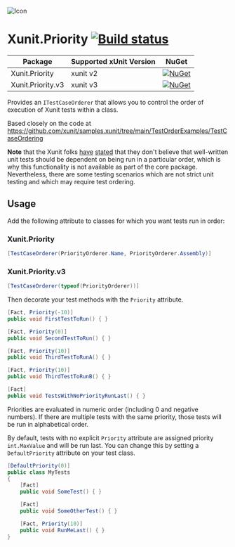 ![Icon](https://github.com/asherber/Xunit.Priority/blob/main/media/xunit-priority-64.png)

# Xunit.Priority [![Build status](https://github.com/asherber/Xunit.Priority/actions/workflows/CI.yml/badge.svg)](https://github.com/asherber/Xunit.Priority/actions)

| Package                | Supported xUnit Version | NuGet                                                                                  |
|------------------------|------------------------|----------------------------------------------------------------------------------------|
| Xunit.Priority         | xunit v2               | [![NuGet](https://img.shields.io/nuget/v/Xunit.Priority.svg)](https://nuget.org/packages/Xunit.Priority)         |
| Xunit.Priority.v3      | xunit v3               | [![NuGet](https://img.shields.io/nuget/v/Xunit.Priority.v3.svg)](https://nuget.org/packages/Xunit.Priority.v3)   |

Provides an `ITestCaseOrderer` that allows you to control the order of execution of Xunit tests within a class.

Based closely on the code at https://github.com/xunit/samples.xunit/tree/main/TestOrderExamples/TestCaseOrdering

**Note** that the Xunit folks [have](https://github.com/xunit/xunit/issues/980#issuecomment-248213473) [stated](https://github.com/xunit/xunit/issues/1301#issuecomment-305323239) that they don't believe that well-written unit tests should be dependent on being run in a particular order, which is why this functionality is not available as part of the core package. Nevertheless, there are some testing scenarios which are not strict unit testing and which may require test ordering.

## Usage

Add the following attribute to classes for which you want tests run in order:

### Xunit.Priority
```csharp
[TestCaseOrderer(PriorityOrderer.Name, PriorityOrderer.Assembly)]
```

### Xunit.Priority.v3
```csharp
[TestCaseOrderer(typeof(PriorityOrderer))]
```

Then decorate your test methods with the `Priority` attribute.

```csharp
[Fact, Priority(-10)]
public void FirstTestToRun() { }

[Fact, Priority(0)]
public void SecondTestToRun() { }

[Fact, Priority(10)]
public void ThirdTestToRunA() { }

[Fact, Priority(10)]
public void ThirdTestToRunB() { }

[Fact]
public void TestsWithNoPriorityRunLast() { }
```

Priorities are evaluated in numeric order (including 0 and negative numbers). If there are multiple tests with the same priority, those tests will be run in alphabetical order.

By default, tests with no explicit `Priority` attribute are assigned priority `int.MaxValue` and will be run last. You can change this by setting a `DefaultPriority` attribute on your test class.

```csharp
[DefaultPriority(0)]
public class MyTests
{
    [Fact]
    public void SomeTest() { }

    [Fact]
    public void SomeOtherTest() { }

    [Fact, Priority(10)]
    public void RunMeLast() { }
}
```
